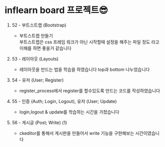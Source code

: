 # inflearn board 프로젝트😎

1. 52 - 부트스트랩 (Bootstrap)<br>
   - 부트스트랩 만들기<br>
     부트스트랩은 css 프레임 워크가 아닌 시작할때 설정을 해주는 파일 정도 라고 이해를 하면 좋을거 같습니다
     
2. 53 - 레이아웃 (Layouts)
   - 레이아웃을 만드는 법을 학습을 하였습니다 top과 bottom 나누었습니다

3. 54 - 유저 (User; Register)
   - register_process에서 register를 할수있도록 만드는 코드를 작성하였습니다

4. 55 - 인증 (Auth; Login, Logout), 유저 (User; Update)
   - login,logout & update를 학습하는 시간을 가졌습니다

5. 56 - 게시글 (Post; Write) (1)
   - ckeditor를 통해서 게시판을 만들어서 write 기능을 구현해보는 시간이였습니다